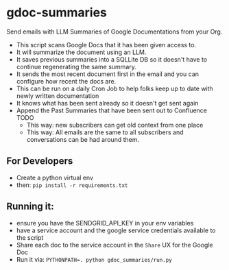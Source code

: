 # gdoc-summaries
Send emails with LLM Summaries of Google Documentations from your Org.

- This script scans Google Docs that it has been given access to.
- It will summarize the document using an LLM.
- It saves previous summaries into a SQLLite DB so it doesn't have to continue regenerating the same summary.
- It sends the most recent document first in the email and you can configure how recent the docs are.
- This can be run on a daily Cron Job to help folks keep up to date with newly written documentation
- It knows what has been sent already so it doesn't get sent again
- Append the Past Summaries that have been sent out to Confluence TODO
    - This way: new subscribers can get old context from one place
    - This way: All emails are the same to all subscribers and conversations can be had around them.


## For Developers
- Create a python virtual env
- then: `pip install -r requirements.txt`

## Running it:
- ensure you have the SENDGRID_API_KEY in your env variables
- have a service account and the google service credentials available to the script
- Share each doc to the service account in the `Share` UX for the Google Doc
- Run it via: `PYTHONPATH=. python gdoc_summaries/run.py`
